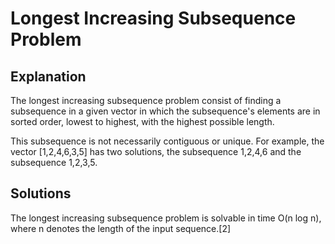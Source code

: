 # Longest Increasing Subsequence Problem

## Explanation

The longest increasing subsequence problem consist of finding a subsequence in a given vector in which the subsequence's elements are in sorted order, lowest to highest, with the highest possible length. 

This subsequence is not necessarily contiguous or unique. For example, the vector [1,2,4,6,3,5] has two solutions, the subsequence 1,2,4,6 and the subsequence 1,2,3,5.

## Solutions

The longest increasing subsequence problem is solvable in time O(n log n), where n denotes the length of the input sequence.[2]

